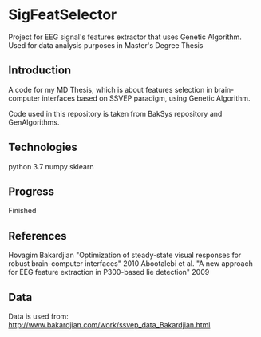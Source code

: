 # SigFeatSelector
Project for EEG signal's features extractor that uses Genetic Algorithm. Used for data analysis purposes in Master's Degree Thesis

## Introduction

A code for my MD Thesis, which is about features selection in brain-computer interfaces based on SSVEP paradigm, using Genetic Algorithm.

Code used in this repository is taken from BakSys repository and GenAlgorithms.

## Technologies
python 3.7
numpy
sklearn

## Progress
Finished

## References

Hovagim Bakardjian "Optimization of steady-state visual responses for robust brain-computer interfaces" 2010
Abootalebi et al. "A new approach for EEG feature extraction in P300-based lie detection" 2009

## Data
Data is used from:
http://www.bakardjian.com/work/ssvep_data_Bakardjian.html
